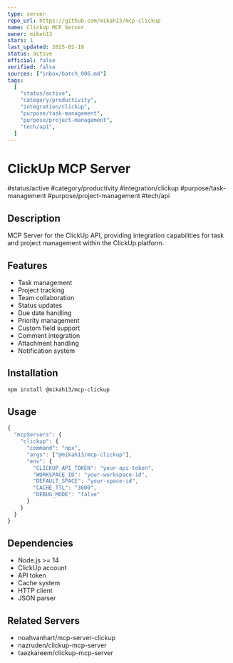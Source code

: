 ```yaml
---
type: server
repo_url: https://github.com/mikah13/mcp-clickup
name: ClickUp MCP Server
owner: mikah13
stars: 1
last_updated: 2025-02-18
status: active
official: false
verified: false
sources: ["inbox/batch_006.md"]
tags:
  [
    "status/active",
    "category/productivity",
    "integration/clickup",
    "purpose/task-management",
    "purpose/project-management",
    "tech/api",
  ]
---
```


# ClickUp MCP Server

#status/active #category/productivity #integration/clickup #purpose/task-management #purpose/project-management #tech/api

## Description

MCP Server for the ClickUp API, providing integration capabilities for task and project management within the ClickUp platform.

## Features

- Task management
- Project tracking
- Team collaboration
- Status updates
- Due date handling
- Priority management
- Custom field support
- Comment integration
- Attachment handling
- Notification system

## Installation

```bash
npm install @mikah13/mcp-clickup
```

## Usage

```javascript
{
  "mcpServers": {
    "clickup": {
      "command": "npx",
      "args": ["@mikah13/mcp-clickup"],
      "env": {
        "CLICKUP_API_TOKEN": "your-api-token",
        "WORKSPACE_ID": "your-workspace-id",
        "DEFAULT_SPACE": "your-space-id",
        "CACHE_TTL": "3600",
        "DEBUG_MODE": "false"
      }
    }
  }
}
```

## Dependencies

- Node.js >= 14
- ClickUp account
- API token
- Cache system
- HTTP client
- JSON parser

## Related Servers

- noahvanhart/mcp-server-clickup
- nazruden/clickup-mcp-server
- taazkareem/clickup-mcp-server
